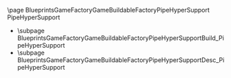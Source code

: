 \page BlueprintsGameFactoryGameBuildableFactoryPipeHyperSupport PipeHyperSupport
- \subpage BlueprintsGameFactoryGameBuildableFactoryPipeHyperSupportBuild_PipeHyperSupport
- \subpage BlueprintsGameFactoryGameBuildableFactoryPipeHyperSupportDesc_PipeHyperSupport
